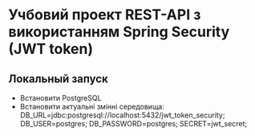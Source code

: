 # Учбовий проект REST-API з використанням Spring Security (JWT token)

## Локальный запуск
- Встановити PostgreSQL
- Встановити актуальні змінні середовища:
  DB_URL=jdbc:postgresql://localhost:5432/jwt_token_security;
  DB_USER=postgres;
  DB_PASSWORD=postgres;
  SECRET=jwt_secret;